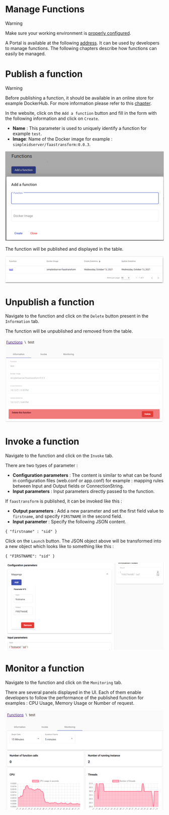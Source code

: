 # Manage Functions

> [!WARNING]
> Make sure your working environment is [properly configured](/documentation/gettingstarted/index.html).

A Portal is available at the following [address](http://localhost:30003). It can be used by developers to manage functions.
The following chapters describe how functions can easily be managed.

# Publish a function

> [!WARNING]
> Before publishing a function, it should be available in an online store for example DockerHub. For more information please refer to this [chapter](/documentation/functions/create.html#deploy-a-function).

In the website, click on the `Add a function` button and fill in the form with the following information and click on `Create`.

* **Name** : This parameter is used to uniquely identify a function for example `test`.
* **Image**: Name of the Docker image for example : `simpleidserver/faastransform:0.0.3`.

![Publish function](images/manage1.png)

The function will be published and displayed in the table.

![Published functions](images/manage2.png)

# Unpublish a function

Navigate to the function and click on the `Delete` button present in the `Information` tab.

The function will be unpublished and removed from the table.

![Unpublish function](images/manage3.png)

# Invoke a function

Navigate to the function and click on the `Invoke` tab.

There are two types of parameter :

* **Configuration parameters** : The content is similar to what can be found in configuration files (web.conf or app.conf) for example : mapping rules between Input and Output fields or ConnectionString.
* **Input parameters** : Input parameters directly passed to the function.

If `faastransform` is published, it can be invoked like this :

* **Output parameters** : Add a new parameter and set the first field value to `firstname`, and specify `FIRSTNAME` in the second field.
* **Input parameter** : Specify the following JSON content.

```
{ "firstname" : "sid" }
```

Click on the `Launch` button. The JSON object above will be transformed into a new object which looks like to something like this :

```
{ "FIRSTNAME": "sid" }
```

![Invoke function](images/manage4.png)


# Monitor a function

Navigate to the function and click on the `Monitoring` tab.

There are several panels displayed in the UI. Each of them enable developers to follow the performance of the published function for examples : CPU Usage, Memory Usage or Number of request.

![Monitoring function](images/manage5.png)